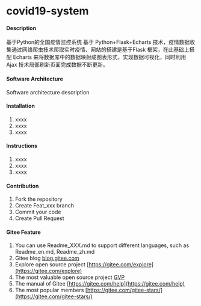 # covid19-system

#### Description
基于Python的全国疫情监控系统
基于 Python+Flask+Echarts 技术，疫情数据收集通过网络爬虫技术爬取实时疫情、网站的搭建是基于Flask 框架，在此基础上搭配 Echarts 来将数据库中的数据映射成图表形式，实现数据可视化，同时利用 Ajax 技术局部刷新页面完成数据不断更新。

#### Software Architecture
Software architecture description

#### Installation

1.  xxxx
2.  xxxx
3.  xxxx

#### Instructions

1.  xxxx
2.  xxxx
3.  xxxx

#### Contribution

1.  Fork the repository
2.  Create Feat_xxx branch
3.  Commit your code
4.  Create Pull Request


#### Gitee Feature

1.  You can use Readme\_XXX.md to support different languages, such as Readme\_en.md, Readme\_zh.md
2.  Gitee blog [blog.gitee.com](https://blog.gitee.com)
3.  Explore open source project [https://gitee.com/explore](https://gitee.com/explore)
4.  The most valuable open source project [GVP](https://gitee.com/gvp)
5.  The manual of Gitee [https://gitee.com/help](https://gitee.com/help)
6.  The most popular members  [https://gitee.com/gitee-stars/](https://gitee.com/gitee-stars/)
